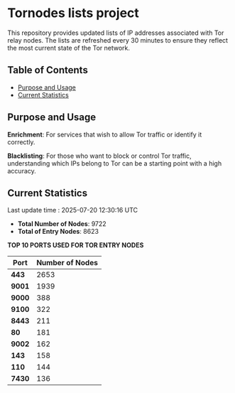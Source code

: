 # Tornodes lists project

This repository provides updated lists of IP addresses associated with Tor relay nodes. The lists are refreshed every 30 minutes to ensure they reflect the most current state of the Tor network.

## Table of Contents

- [Purpose and Usage](#purpose-and-usage)
- [Current Statistics](#current-statistics)


## Purpose and Usage

**Enrichment**: For services that wish to allow Tor traffic or identify it correctly.

**Blacklisting**: For those who want to block or control Tor traffic, understanding which IPs belong to Tor can be a starting point with a high accuracy.

## Current Statistics

Last update time : 2025-07-20 12:30:16 UTC

- **Total Number of Nodes**: 9722
- **Total of Entry Nodes**: 8623

**TOP 10 PORTS USED FOR TOR ENTRY NODES**

| **Port** | **Number of Nodes** |
|------|-----------------|
| **443**   | 2653  |
| **9001**   | 1939  |
| **9000**   | 388  |
| **9100**   | 322  |
| **8443**   | 211  |
| **80**   | 181  |
| **9002**   | 162  |
| **143**   | 158  |
| **110**   | 144  |
| **7430**   | 136  |

